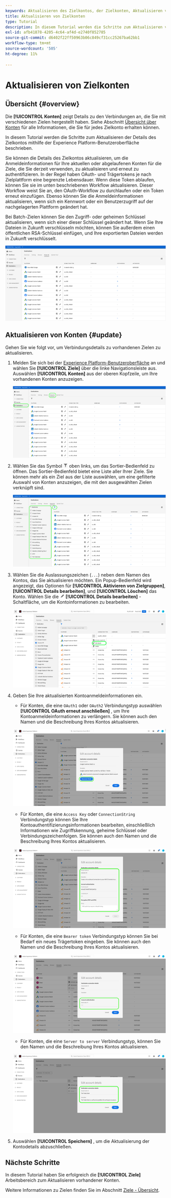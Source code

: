```yaml
---
keywords: Aktualisieren des Zielkontos, der Zielkonten, Aktualisieren von Konten, Aktualisieren des Ziels
title: Aktualisieren von Zielkonten
type: Tutorial
description: In diesem Tutorial werden die Schritte zum Aktualisieren von Zielkonten in der Adobe Experience Platform-Benutzeroberfläche aufgeführt
exl-id: afb41878-4205-4c64-af4d-e2740f852785
source-git-commit: d6402f22ff50963b06c849cf31cc25267ba62bb1
workflow-type: tm+mt
source-wordcount: '505'
ht-degree: 11%

---
```


# Aktualisieren von Zielkonten

## Übersicht {#overview}

Die **[!UICONTROL Konten]** zeigt Details zu den Verbindungen an, die Sie mit verschiedenen Zielen hergestellt haben. Siehe Abschnitt [Übersicht über Konten](../ui/destinations-workspace.md#accounts) für alle Informationen, die Sie für jedes Zielkonto erhalten können.

In diesem Tutorial werden die Schritte zum Aktualisieren der Details des Zielkontos mithilfe der Experience Platform-Benutzeroberfläche beschrieben.

Sie können die Details des Zielkontos aktualisieren, um die Anmeldeinformationen für Ihre aktuellen oder abgelaufenen Konten für die Ziele, die Sie derzeit verwenden, zu aktualisieren und erneut zu authentifizieren. In der Regel haben OAuth- und Trägertokens je nach Zielplattform eine begrenzte Lebensdauer. Wenn diese Token ablaufen, können Sie sie im unten beschriebenen Workflow aktualisieren. Dieser Workflow weist Sie an, den OAuth-Workflow zu durchlaufen oder ein Token erneut einzufügen. Ebenso können Sie die Anmeldeinformationen aktualisieren, wenn sich ein Kennwort oder ein Benutzerzugriff auf der nachgelagerten Plattform geändert hat.

Bei Batch-Zielen können Sie den Zugriff- oder geheimen Schlüssel aktualisieren, wenn sich einer dieser Schlüssel geändert hat. Wenn Sie Ihre Dateien in Zukunft verschlüsseln möchten, können Sie außerdem einen öffentlichen RSA-Schlüssel einfügen, und Ihre exportierten Dateien werden in Zukunft verschlüsselt.

![Registerkarte „Konten“](../assets/ui/update-accounts/destination-accounts.png)

## Aktualisieren von Konten {#update}

Gehen Sie wie folgt vor, um Verbindungsdetails zu vorhandenen Zielen zu aktualisieren.

1. Melden Sie sich bei der [Experience Platform-Benutzeroberfläche](https://platform.adobe.com/) an und wählen Sie **[!UICONTROL Ziele]** über die linke Navigationsleiste aus. Auswählen **[!UICONTROL Konten]** aus der oberen Kopfzeile, um Ihre vorhandenen Konten anzuzeigen.

   ![Registerkarte „Konten“](../assets/ui/update-accounts/accounts-tab.png)

2. Wählen Sie das Symbol ![Filter](../assets/ui/update-accounts/filter.png) oben links, um das Sortier-Bedienfeld zu öffnen. Das Sortier-Bedienfeld bietet eine Liste aller Ihrer Ziele. Sie können mehr als ein Ziel aus der Liste auswählen, um eine gefilterte Auswahl von Konten anzuzeigen, die mit den ausgewählten Zielen verknüpft sind.

   ![Zielkonten filtern](../assets/ui/update-accounts/filter-accounts.png)

3. Wählen Sie die Auslassungszeichen (`...`) neben dem Namen des Kontos, das Sie aktualisieren möchten. Ein Popup-Bedienfeld wird angezeigt, das Optionen für **[!UICONTROL Aktivieren von Zielgruppen]**, **[!UICONTROL Details bearbeiten]**, und **[!UICONTROL Löschen]** das Konto. Wählen Sie die ![Schaltfläche &quot;Details bearbeiten&quot;](../assets/ui/workspace/pencil-icon.png) **[!UICONTROL Details bearbeiten]** -Schaltfläche, um die Kontoinformationen zu bearbeiten.

   ![Konto bearbeiten](../assets/ui/update-accounts/accounts-edit.png)

4. Geben Sie Ihre aktualisierten Kontoanmeldeinformationen ein.

   * Für Konten, die eine `OAuth1` oder `OAuth2` Verbindungstyp auswählen **[!UICONTROL OAuth erneut anschließen]** , um Ihre Kontoanmeldeinformationen zu verlängern. Sie können auch den Namen und die Beschreibung Ihres Kontos aktualisieren.

   ![Details bearbeiten OAuth](../assets/ui/update-accounts/edit-details-oauth.png)

   * Für Konten, die eine `Access Key` oder `ConnectionString` Verbindungstyp können Sie Ihre Kontoauthentifizierungsinformationen bearbeiten, einschließlich Informationen wie Zugriffskennung, geheime Schlüssel oder Verbindungszeichenfolgen. Sie können auch den Namen und die Beschreibung Ihres Kontos aktualisieren.

   ![Details bearbeiten Zugriffsschlüssel](../assets/ui/update-accounts/edit-details-key.png)

   * Für Konten, die eine `Bearer token` Verbindungstyp können Sie bei Bedarf ein neues Trägertoken eingeben. Sie können auch den Namen und die Beschreibung Ihres Kontos aktualisieren.

   ![Details bearbeiten-Bearer-Token](../assets/ui/update-accounts/edit-details-bearer.png)

   * Für Konten, die eine `Server to server` Verbindungstyp, können Sie den Namen und die Beschreibung Ihres Kontos aktualisieren.

   ![Details von Server zu Server bearbeiten](../assets/ui/update-accounts/edit-details-s2s.png)

5. Auswählen **[!UICONTROL Speichern]** , um die Aktualisierung der Kontodetails abzuschließen.

## Nächste Schritte

In diesem Tutorial haben Sie erfolgreich die **[!UICONTROL Ziele]** Arbeitsbereich zum Aktualisieren vorhandener Konten.

Weitere Informationen zu Zielen finden Sie im Abschnitt [Ziele - Übersicht](../catalog/overview.md).